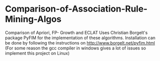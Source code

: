# Comparison-of-Association-Rule-Mining-Algos
Comparison of Apriori, FP- Growth and ECLAT
Uses Christian Borgelt's package PyFIM for the implementation of these algorithms.
Installation can be done by following the instructions on http://www.borgelt.net/pyfim.html
(For some reason the gcc compiler in windows gives a lot of issues so implement this project on Linux)

